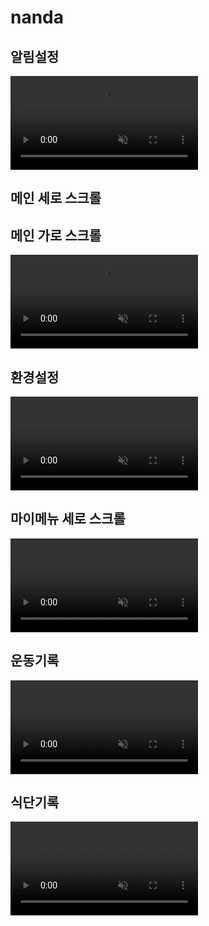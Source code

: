 # nanda
## 알림설정
<video loop autoplay muted src="https://user-images.githubusercontent.com/94097695/150935682-cf0d4c12-5ff4-4e2c-8001-b53a183badd5.mp4
" ></video>

## 메인 세로 스크롤


## 메인 가로 스크롤
<video loop autoplay muted  src="https://user-images.githubusercontent.com/94097695/150936598-0f70b196-f0c8-4140-a9aa-7842be7e0550.mp4"></video>

## 환경설정

<video  loop autoplay muted src="https://user-images.githubusercontent.com/94097695/151120237-757f3fd5-3b9b-438c-81c3-0559636974da.mp4"></video>

## 마이메뉴 세로 스크롤
<video autoplay muted loop src="https://user-images.githubusercontent.com/94097695/151120233-c12cead7-9753-4569-9dba-6d04beb9883c.mp4"></video>

## 운동기록
<video autoplay muted loop  src="https://user-images.githubusercontent.com/94097695/150943184-b3eb37e5-c074-4df8-a9f6-ad4fd49db2b2.mp4"></video>

## 식단기록
<video autoplay muted loop  src="https://user-images.githubusercontent.com/94097695/150942815-57671fa9-58b3-4519-8599-9d8e608e979d.mp4"></video>
